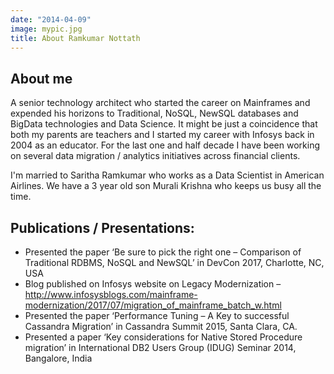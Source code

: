 ```yaml
---
date: "2014-04-09"
image: mypic.jpg
title: About Ramkumar Nottath
---
```


## About me

A senior technology architect who started the career on Mainframes and expended his horizons to Traditional, NoSQL, NewSQL databases and BigData technologies and Data Science. It might be just a coincidence that both my parents are teachers and I started my career with Infosys back in 2004 as an educator. For the last one and half decade I have been working on several data migration / analytics initiatives across financial clients. 

I'm married to Saritha Ramkumar who works as a Data Scientist in American Airlines. We have a 3 year old son Murali Krishna who keeps us busy all the time. 

## Publications / Presentations:

* Presented the paper ‘Be sure to pick the right one – Comparison of Traditional RDBMS, NoSQL and NewSQL’ in DevCon 2017, Charlotte, NC, USA
* Blog published on Infosys website on Legacy Modernization – http://www.infosysblogs.com/mainframe-modernization/2017/07/migration_of_mainframe_batch_w.html
* Presented the paper ‘Performance Tuning – A Key to successful Cassandra Migration’ in Cassandra Summit 2015, Santa Clara, CA.
* Presented a paper ‘Key considerations for Native Stored Procedure migration’ in International DB2 Users Group (IDUG) Seminar 2014, Bangalore, India

